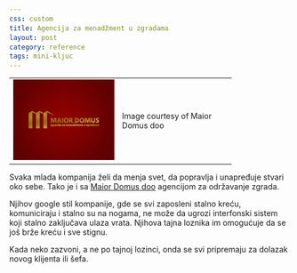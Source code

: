 ```yaml
---
css: custom
title: Agencija za menadžment u zgradama
layout: post
category: reference
tags: mini-kljuc 
---
```


<table style="width:400px"><tr><td>
<img src="/assets/images/news/maior-domus.jpg"  />
</td><td>
Image courtesy of Maior Domus doo
</td></tr></table>

Svaka mlada kompanija želi da menja svet, da popravlja i unapređuje stvari oko sebe. Tako je i sa [Maior Domus doo](http://www.maiordomus.co.rs) agencijom za održavanje zgrada.

Njihov google stil kompanije, gde se svi zaposleni stalno kreću, komuniciraju i stalno su na nogama, ne može da ugrozi interfonski sistem koji stalno zaključava ulaza vrata. Njihova tajna loznika im omogućuje da se još brže kreću i sve stignu.

Kada neko zazvoni, a ne po tajnoj lozinci, onda se svi pripremaju za dolazak novog klijenta ili šefa. 
